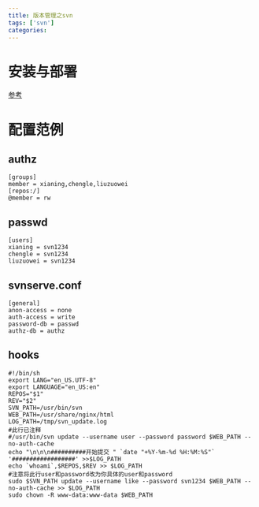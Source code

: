 ```yaml
---
title: 版本管理之svn
tags: ['svn']
categories:
---
```

# 安装与部署
[参考][1]

# 配置范例
## authz
```
[groups]
member = xianing,chengle,liuzuowei
[repos:/]
@member = rw
```
## passwd
```
[users]
xianing = svn1234
chengle = svn1234
liuzuowei = svn1234
```
## svnserve.conf
```
[general]
anon-access = none
auth-access = write
password-db = passwd
authz-db = authz
```
## hooks
```shell
#!/bin/sh
export LANG="en_US.UTF-8"
export LANGUAGE="en_US:en"
REPOS="$1"
REV="$2"
SVN_PATH=/usr/bin/svn
WEB_PATH=/usr/share/nginx/html
LOG_PATH=/tmp/svn_update.log
#此行已注释
#/usr/bin/svn update --username user --password password $WEB_PATH --no-auth-cache
echo "\n\n\n##########开始提交 " `date "+%Y-%m-%d %H:%M:%S"` '##################' >>$LOG_PATH
echo `whoami`,$REPOS,$REV >> $LOG_PATH
#注意将此行user和password改为你具体的user和password
sudo $SVN_PATH update --username like --password svn1234 $WEB_PATH --no-auth-cache >> $LOG_PATH
sudo chown -R www-data:www-data $WEB_PATH
```

[1]:https://yq.aliyun.com/articles/38802
